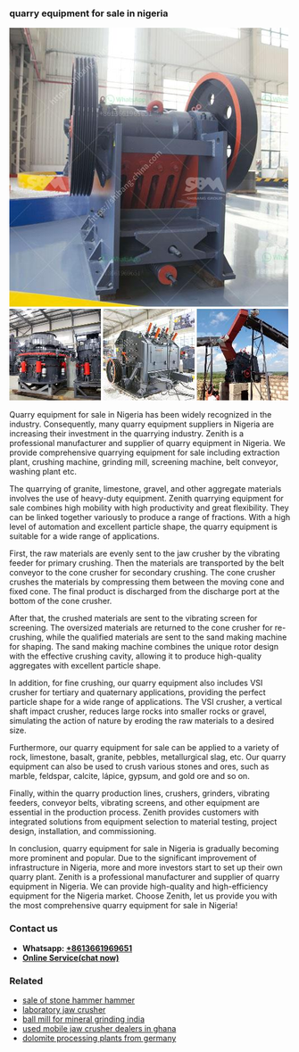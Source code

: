 <h3>quarry equipment for sale in nigeria</h3><img src='1708587233.jpg' alt=''><p>Quarry equipment for sale in Nigeria has been widely recognized in the industry. Consequently, many quarry equipment suppliers in Nigeria are increasing their investment in the quarrying industry. Zenith is a professional manufacturer and supplier of quarry equipment in Nigeria. We provide comprehensive quarrying equipment for sale including extraction plant, crushing machine, grinding mill, screening machine, belt conveyor, washing plant etc.</p><p>The quarrying of granite, limestone, gravel, and other aggregate materials involves the use of heavy-duty equipment. Zenith quarrying equipment for sale combines high mobility with high productivity and great flexibility. They can be linked together variously to produce a range of fractions. With a high level of automation and excellent particle shape, the quarry equipment is suitable for a wide range of applications.</p><p>First, the raw materials are evenly sent to the jaw crusher by the vibrating feeder for primary crushing. Then the materials are transported by the belt conveyor to the cone crusher for secondary crushing. The cone crusher crushes the materials by compressing them between the moving cone and fixed cone. The final product is discharged from the discharge port at the bottom of the cone crusher.</p><p>After that, the crushed materials are sent to the vibrating screen for screening. The oversized materials are returned to the cone crusher for re-crushing, while the qualified materials are sent to the sand making machine for shaping. The sand making machine combines the unique rotor design with the effective crushing cavity, allowing it to produce high-quality aggregates with excellent particle shape.</p><p>In addition, for fine crushing, our quarry equipment also includes VSI crusher for tertiary and quaternary applications, providing the perfect particle shape for a wide range of applications. The VSI crusher, a vertical shaft impact crusher, reduces large rocks into smaller rocks or gravel, simulating the action of nature by eroding the raw materials to a desired size.</p><p>Furthermore, our quarry equipment for sale can be applied to a variety of rock, limestone, basalt, granite, pebbles, metallurgical slag, etc. Our quarry equipment can also be used to crush various stones and ores, such as marble, feldspar, calcite, lápice, gypsum, and gold ore and so on.</p><p>Finally, within the quarry production lines, crushers, grinders, vibrating feeders, conveyor belts, vibrating screens, and other equipment are essential in the production process. Zenith provides customers with integrated solutions from equipment selection to material testing, project design, installation, and commissioning.</p><p>In conclusion, quarry equipment for sale in Nigeria is gradually becoming more prominent and popular. Due to the significant improvement of infrastructure in Nigeria, more and more investors start to set up their own quarry plant. Zenith is a professional manufacturer and supplier of quarry equipment in Nigeria. We can provide high-quality and high-efficiency equipment for the Nigeria market. Choose Zenith, let us provide you with the most comprehensive quarry equipment for sale in Nigeria!</p><h3>Contact us</h3><ul><li><strong>Whatsapp:&nbsp;<a href="https://wa.me/8613661969651">+8613661969651</a></strong></li><li><a href="https://swt.shibang-china.com/?git&amp;zhl&amp;quarry equipment for sale in nigeria"><strong>Online Service(chat now)</strong></a></li></ul><h3>Related</h3><ul><li><a href='sale of stone hammer hammer.md'>sale of stone hammer hammer</a></li><li><a href='laboratory jaw crusher.md'>laboratory jaw crusher</a></li><li><a href='ball mill for mineral grinding india.md'>ball mill for mineral grinding india</a></li><li><a href='used mobile jaw crusher dealers in ghana.md'>used mobile jaw crusher dealers in ghana</a></li><li><a href='dolomite processing plants from germany.md'>dolomite processing plants from germany</a></li></ul>